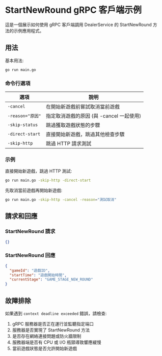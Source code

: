 # StartNewRound gRPC 客戶端示例

這是一個展示如何使用 gRPC 客戶端調用 DealerService 的 StartNewRound 方法的示例應用程式。

## 用法

基本用法:
```bash
go run main.go
```

### 命令行選項

| 選項 | 說明 |
|------|------|
| `-cancel` | 在開始新遊戲前嘗試取消當前遊戲 |
| `-reason="原因"` | 指定取消遊戲的原因 (與 -cancel 一起使用) |
| `-skip-status` | 跳過獲取遊戲狀態的步驟 |
| `-direct-start` | 直接開始新遊戲，跳過其他檢查步驟 |
| `-skip-http` | 跳過 HTTP 請求測試 |

### 示例

直接開始新遊戲，跳過 HTTP 測試:
```bash
go run main.go -skip-http -direct-start
```

先取消當前遊戲再開始新遊戲:
```bash
go run main.go -skip-http -cancel -reason="測試取消"
```

## 請求和回應

### StartNewRound 請求

```json
{}
```

### StartNewRound 回應

```json
{
  "gameId": "遊戲ID",
  "startTime": "遊戲開始時間",
  "currentStage": "GAME_STAGE_NEW_ROUND"
}
```

## 故障排除

如果遇到 `context deadline exceeded` 錯誤，請檢查:

1. gRPC 服務器是否正在運行並監聽指定端口
2. 服務器是否實現了 StartNewRound 方法
3. 是否存在網絡連接問題或防火牆限制
4. 服務器端是否有 CPU 或 I/O 瓶頸導致響應緩慢
5. 當前遊戲狀態是否允許開始新遊戲 